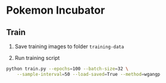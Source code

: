 # Pokemon Incubator

## Train

1. Save training images to folder `training-data`

2. Run training script

```bash
python train.py --epochs=100 --batch-size=32 \
    --sample-interval=50 --load-saved=True --method=wgangp
```
